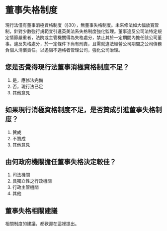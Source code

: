 # 董事失格制度

現行法僅有董事消極資格制度（§30），無董事失格制度。未來修法如大幅放寬管制，針對少數強行規範宜引進英美法系失格制度強化監理。董事違反公司法特定規定情節嚴重者，法院或主管機關得為失格處分，禁止其於一定期間內擔任該公司董事。違反失格處分，於一定條件下尚有刑責，且需就違法經營公司期間之公司債務負個人清償責任。以遏阻不適格者管理公司，強化公司治理。

## 您是否覺得現行法董事消極資格制度不足？

1. 是，應修法完備
2. 否，現行法已足
3. 其他意見

## 如果現行消極資格制度不足，是否贊成引進董事失格制度？

1. 贊成
2. 不贊成
3. 其他意見

## 由何政府機關擔任董事失格決定較佳？

1. 司法機關
2. 具獨立性之行政機關
3. 行政主管機關
4. 其他

## 董事失格相關建議

相關制度的建議，都歡迎在這裡提出。
